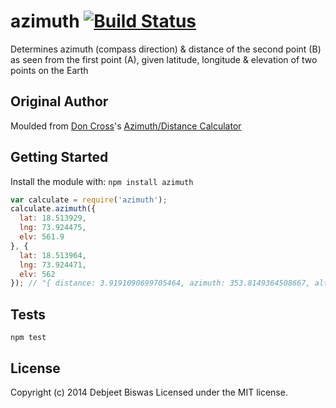 # azimuth [![Build Status](https://secure.travis-ci.org/vxtindia/azimuth.png?branch=master)](http://travis-ci.org/vxtindia/azimuth)

Determines azimuth (compass direction) & distance of the second point (B) as seen from the first point (A), given latitude, longitude & elevation of two points on the Earth

## Original Author
Moulded from [Don Cross](http://cosinekitty.com/)'s [Azimuth/Distance Calculator](http://cosinekitty.com/compass.html)

## Getting Started
Install the module with: `npm install azimuth`

```javascript
var calculate = require('azimuth');
calculate.azimuth({
  lat: 18.513929,
  lng: 73.924475,
  elv: 561.9
}, {
  lat: 18.513964,
  lng: 73.924471,
  elv: 562
}); // "{ distance: 3.9191090699705464, azimuth: 353.8149364508667, altitude: 1.3478271564744548 }"
```

## Tests
`npm test`

## License
Copyright (c) 2014 Debjeet Biswas
Licensed under the MIT license.
